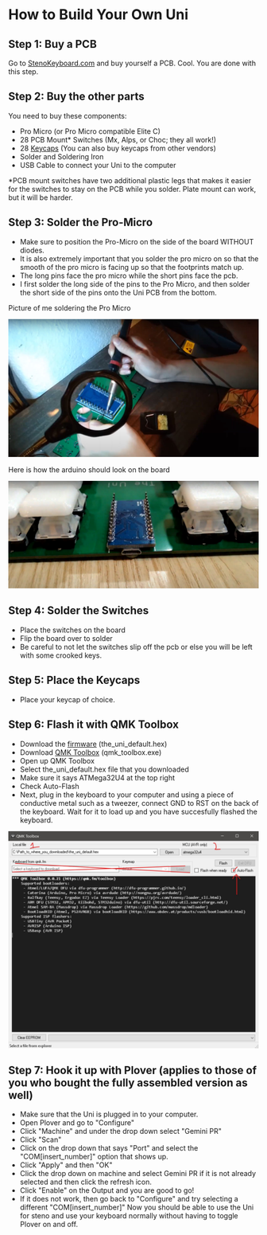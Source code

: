 # How to Build Your Own Uni
## Step 1: Buy a PCB
Go to [StenoKeyboard.com](https://www.stenokeyboards.com/) and buy yourself a PCB. Cool. You are done with this step.

## Step 2: Buy the other parts
You need to buy these components:
* Pro Micro (or Pro Micro compatible Elite C)
* 28 PCB Mount* Switches (Mx, Alps, or Choc; they all work!)
* 28 [Keycaps](https://www.stenokeyboards.com/) (You can also buy keycaps from other vendors)
* Solder and Soldering Iron
* USB Cable to connect your Uni to the computer

*PCB mount switches have two additional plastic legs that makes it easier for the switches to stay on the PCB while you solder. Plate mount can work, but it will be harder.

## Step 3: Solder the Pro-Micro
* Make sure to position the Pro-Micro on the side of the board WITHOUT diodes.
* It is also extremely important that you solder the pro micro on so that the smooth of the pro micro is facing up so that the footprints match up.
* The long pins face the pro micro while the short pins face the pcb.
* I first solder the long side of the pins to the Pro Micro, and then solder the short side of the pins onto the Uni PCB from the bottom.

Picture of me soldering the Pro Micro

![Me soldering Pro Micro To The Uni PCB](https://github.com/petercpark/The_Uni/blob/main/Pics/soldering-pro-micro.jpg?raw=true)

Here is how the arduino should look on the board

![Pro Micro soldered on backwards on the top of the PCB](https://github.com/petercpark/The_Uni/blob/main/Pics/pro-micro-on-uni.jpg?raw=true)

## Step 4: Solder the Switches
* Place the switches on the board
* Flip the board over to solder
* Be careful to not let the switches slip off the pcb or else you will be left with some crooked keys.

## Step 5: Place the Keycaps
* Place your keycap of choice.

## Step 6: Flash it with QMK Toolbox
* Download the [firmware](https://github.com/petercpark/The_Uni/releases/tag/v1.0.0) (the_uni_default.hex)
* Download [QMK Toolbox](https://github.com/qmk/qmk_toolbox/releases) (qmk_toolbox.exe)
* Open up QMK Toolbox
* Select the_uni_default.hex file that you downloaded
* Make sure it says ATMega32U4 at the top right
* Check Auto-Flash
* Next, plug in the keyboard to your computer and using a piece of conductive metal such as a tweezer, connect GND to RST on the back of the keyboard. Wait for it to load up and you have succesfully flashed the keyboard.

![QMK Toolbox configuration](https://github.com/petercpark/The_Uni/blob/main/Pics/qmk-toolbox-setup.jpg?raw=true)

## Step 7: Hook it up with Plover (applies to those of you who bought the fully assembled version as well)
* Make sure that the Uni is plugged in to your computer.
* Open Plover and go to "Configure"
* Click "Machine" and under the drop down select "Gemini PR"
* Click "Scan"
* Click on the drop down that says "Port" and select the "COM[insert_number]" option that shows up.
* Click "Apply" and then "OK"
* Click the drop down on machine and select Gemini PR if it is not already selected and then click the refresh icon.
* Click "Enable" on the Output and you are good to go!
* If it does not work, then go back to "Configure" and try selecting a different "COM[insert_number]"
Now you should be able to use the Uni for steno and use your keyboard normally without having to toggle Plover on and off.
